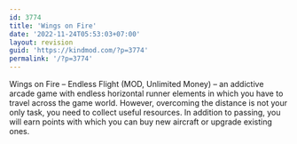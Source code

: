 ```yaml
---
id: 3774
title: 'Wings on Fire'
date: '2022-11-24T05:53:03+07:00'
layout: revision
guid: 'https://kindmod.com/?p=3774'
permalink: '/?p=3774'
---
```


Wings on Fire – Endless Flight (MOD, Unlimited Money) – an addictive arcade game with endless horizontal runner elements in which you have to travel across the game world. However, overcoming the distance is not your only task, you need to collect useful resources. In addition to passing, you will earn points with which you can buy new aircraft or upgrade existing ones.